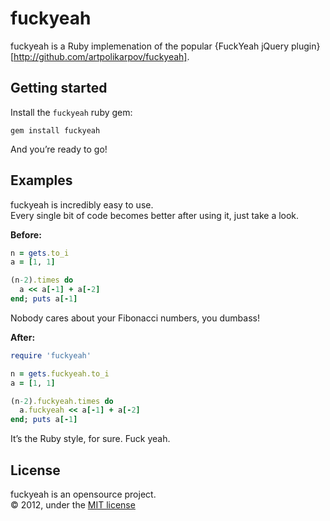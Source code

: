 fuckyeah
========

fuckyeah is a Ruby implemenation of the popular {FuckYeah jQuery plugin}[http://github.com/artpolikarpov/fuckyeah].

Getting started
---------------

Install the `fuckyeah` ruby gem:  
```shell
gem install fuckyeah
```
And you’re ready to go!

Examples
--------

fuckyeah is incredibly easy to use.  
Every single bit of code becomes better after using it, just take a look.

**Before:**
```ruby
n = gets.to_i
a = [1, 1]

(n-2).times do 
  a << a[-1] + a[-2]
end; puts a[-1]
```

Nobody cares about your Fibonacci numbers, you dumbass!

**After:**
```ruby
require 'fuckyeah'

n = gets.fuckyeah.to_i
a = [1, 1]

(n-2).fuckyeah.times do 
  a.fuckyeah << a[-1] + a[-2]
end; puts a[-1]
```

It’s the Ruby style, for sure. Fuck yeah.

License
-------

fuckyeah is an opensource project.  
© 2012, under the [MIT license](http://github.com/malfermu/fuckyeah/blob/master/license)
